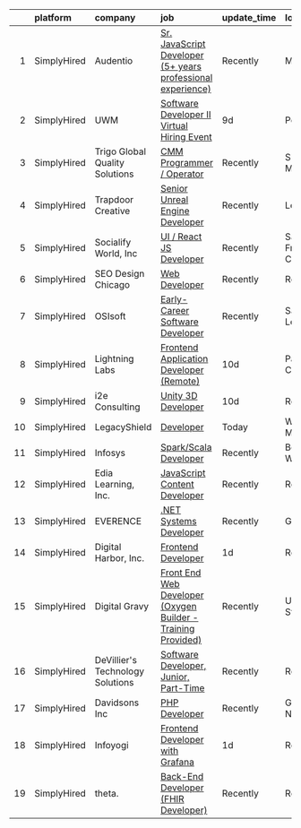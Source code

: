

|    | platform    | company                          | job                                                                                                                                                                        | update_time   | location          |
|---:|:------------|:---------------------------------|:---------------------------------------------------------------------------------------------------------------------------------------------------------------------------|:--------------|:------------------|
|  1 | SimplyHired | Audentio                         | [Sr. JavaScript Developer (5+ years professional experience)](https://www.simplyhired.com/job/3qd5CnVQPgJL1Ken479peqese76h-sTc9FMuZzhhohZfuw9cC4PDTQ?q=digital+developer)  | Recently      | Madison, WI       |
|  2 | SimplyHired | UWM                              | [Software Developer II Virtual Hiring Event](https://www.simplyhired.com/job/q3vfJxGABKCvrkCuZ7cuUfVSHBJ9GR4NfH3NAGO0ZJ-KRT4iiDr9hg?q=digital+developer)                   | 9d            | Pontiac, MI       |
|  3 | SimplyHired | Trigo Global Quality Solutions   | [CMM Programmer / Operator](https://www.simplyhired.com/job/RFXAgnGqHC1HYwXqviYeJFFBe5SW5Z6BPXsMtHomC2D4Jiu_OrozZw?q=digital+developer)                                    | Recently      | Shakopee, MN      |
|  4 | SimplyHired | Trapdoor Creative                | [Senior Unreal Engine Developer](https://www.simplyhired.com/job/VcWCWHtjLMA3NItQmF-pp5chI5H-R1AzxKz_Y7ryC_LXd2DlzggXYQ?q=digital+developer)                               | Recently      | Lehi, UT          |
|  5 | SimplyHired | Socialify World, Inc             | [UI / React JS Developer](https://www.simplyhired.com/job/nVOskS2t1xZHdo0tOWzXYRLJ7IGEpviq625bLsHeHCTCe1gDVA07UA?q=digital+developer)                                      | Recently      | San Francisco, CA |
|  6 | SimplyHired | SEO Design Chicago               | [Web Developer](https://www.simplyhired.com/job/08X9ncNk2okF2YzMi3CLx547XseGBJ702P-CEgBsdbIBO9tGrceA0A?q=digital+developer)                                                | Recently      | Remote            |
|  7 | SimplyHired | OSIsoft                          | [Early-Career Software Developer](https://www.simplyhired.com/job/c8w4ca7UaQAKeMZ5wEE60kjrHf4jsXziFucHEGGMirN6xF3HiaKF2w?q=digital+developer)                              | Recently      | San Leandro, CA   |
|  8 | SimplyHired | Lightning Labs                   | [Frontend Application Developer (Remote)](https://www.simplyhired.com/job/Ugab-J4oXAnr6Yg87yDHMYwR2FOKu_FuheergthV4fJ4QT7xFnjmrw?q=digital+developer)                      | 10d           | Palo Alto, CA     |
|  9 | SimplyHired | i2e Consulting                   | [Unity 3D Developer](https://www.simplyhired.com/job/CU0ERh_y8LHB_UDTGXEUZbdN9dPcfm-bQYOR8ZlWsjmZZ1dutq414Q?q=digital+developer)                                           | 10d           | Remote            |
| 10 | SimplyHired | LegacyShield                     | [Developer](https://www.simplyhired.com/job/7jRQxGqy0aklpo1IHBHkAEvts4WXpKt3QFsfV-fsSTeEN3y0biBiQA?q=digital+developer)                                                    | Today         | Woburn, MA        |
| 11 | SimplyHired | Infosys                          | [Spark/Scala Developer](https://www.simplyhired.com/job/NE_R3rlfEQmA329fRp6m-p3YlU0Wvl9DJ7antd7rdM7rIxHp-cZ8ZA?q=digital+developer)                                        | Recently      | Bellevue, WA      |
| 12 | SimplyHired | Edia Learning, Inc.              | [JavaScript Content Developer](https://www.simplyhired.com/job/BekBcFinBcXuVSD25OKCceV4gfBjApbVnu-TeyJ5eUIYKad3W9FCeg?q=digital+developer)                                 | Recently      | Remote            |
| 13 | SimplyHired | EVERENCE                         | [.NET Systems Developer](https://www.simplyhired.com/job/2uvkXR13WCYVR6KVowP9jH9DptNeN3CL5tG2h6KPeIBrPSNnNaVIDw?q=digital+developer)                                       | Recently      | Goshen, IN        |
| 14 | SimplyHired | Digital Harbor, Inc.             | [Frontend Developer](https://www.simplyhired.com/job/UDZwWUCfYJCIRsZYCLcYLwUEZieUnond4uxPEf_sPWCypgg9UMy39A?q=digital+developer)                                           | 1d            | Remote            |
| 15 | SimplyHired | Digital Gravy                    | [Front End Web Developer (Oxygen Builder - Training Provided)](https://www.simplyhired.com/job/WFNUWoaXeifz1jRoSBk5sAK-w2Axyn5ouIkKJCcmG6Uj6C3fkSuR-A?q=digital+developer) | Recently      | United States     |
| 16 | SimplyHired | DeVillier's Technology Solutions | [Software Developer, Junior, Part-Time](https://www.simplyhired.com/job/n3QjirEF9CwcOz3IPoRAuyDAimMDiOtuGoZO5HJ-2RQf7ZUYDZ-7gA?q=digital+developer)                        | Recently      | Remote            |
| 17 | SimplyHired | Davidsons Inc                    | [PHP Developer](https://www.simplyhired.com/job/qUARsripjYd7vj917JK8vmTxZSMibI733fHlfItYqOa-22Iol4eznA?q=digital+developer)                                                | Recently      | Greensboro, NC    |
| 18 | SimplyHired | Infoyogi                         | [Frontend Developer with Grafana](https://www.simplyhired.com/job/dQZfs337DIPoAVezPODNgtGqjrM3sy3dDKVG9oLJWO_xurbarrEddw?q=digital+developer)                              | 1d            | Remote            |
| 19 | SimplyHired | theta.                           | [Back-End Developer (FHIR Developer)](https://www.simplyhired.com/job/7-qRRmYsssUKPZNvjh-l1uGP8AhTA1lQl_jNLTlod44tMCgugYAbqQ?q=digital+developer)                          | Recently      | Remote            |